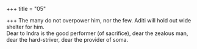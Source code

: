 +++
title = "05"

+++
The many do not overpower him, nor the few. Aditi will hold out wide  shelter for him.  
Dear to Indra is the good performer (of sacrifice), dear the zealous man,  dear the hard-striver, dear the provider of soma.  